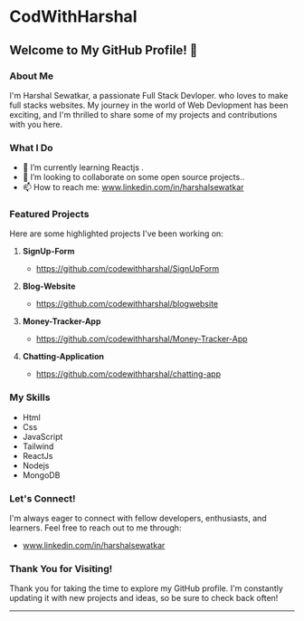 # CodWithHarshal

## Welcome to My GitHub Profile! 👋

### About Me
I'm Harshal Sewatkar, a passionate Full Stack Devloper. who loves to make full stacks websites. My journey in the world of Web Devlopment has been exciting, and I'm thrilled to share some of my projects and contributions with you here.

### What I Do
- 🔭 I’m currently learning Reactjs .
- 👯 I’m looking to collaborate on some open source projects..
- 📫 How to reach me: www.linkedin.com/in/harshalsewatkar

### Featured Projects
Here are some highlighted projects I've been working on:

1. **SignUp-Form**
   - https://github.com/codewithharshal/SignUpForm

2. **Blog-Website**
   - https://github.com/codewithharshal/blogwebsite

3. **Money-Tracker-App**
   - https://github.com/codewithharshal/Money-Tracker-App

4. **Chatting-Application**
   - https://github.com/codewithharshal/chatting-app

### My Skills
- Html
- Css
- JavaScript
- Tailwind
- ReactJs
- Nodejs
- MongoDB

### Let's Connect!
I'm always eager to connect with fellow developers, enthusiasts, and learners. Feel free to reach out to me through:
- www.linkedin.com/in/harshalsewatkar

### Thank You for Visiting!
Thank you for taking the time to explore my GitHub profile. I'm constantly updating it with new projects and ideas, so be sure to check back often!

---
